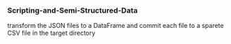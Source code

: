 ### Scripting-and-Semi-Structured-Data

transform the JSON files to a DataFrame and commit each file to a sparete CSV file in the target directory 

        
